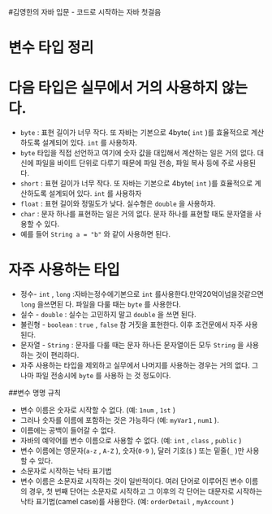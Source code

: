 #김영한의 자바 입문 - 코드로 시작하는 자바 첫걸음

# 변수 타입 정리

# 다음 타입은 실무에서 거의 사용하지 않는다.
- `byte` : 표현 길이가 너무 작다. 또 자바는 기본으로 4byte( `int` )를 효율적으로 계산하도록 설계되어 있다. `int`
를 사용하자.
- `byte` 타입을 직접 선언하고 여기에 숫자 값을 대입해서 계산하는 일은 거의 없다.
대신에 파일을 바이트 단위로 다루기 때문에 파일 전송, 파일 복사 등에 주로 사용된다.
- `short` : 표현 길이가 너무 작다. 또 자바는 기본으로 4byte( `int` )를 효율적으로 계산하도록 설계되어 있다. `int` 를 사용하자
- `float` : 표현 길이와 정밀도가 낮다. 실수형은 `double` 을 사용하자.
- `char` : 문자 하나를 표현하는 일은 거의 없다. 문자 하나를 표현할 때도 문자열을 사용할 수 있다.
- 예를 들어 `String a = "b"` 와 같이 사용하면 된다.

# 자주 사용하는 타입
- 정수- `int` , `long` :자바는정수에기본으로 `int` 를사용한다.만약20억이넘을것같으면 `long` 을쓰면된 다.
파일을 다룰 때는 `byte` 를 사용한다.
- 실수 - `double` : 실수는 고민하지 말고 `double` 을 쓰면 된다.
- 불린형 - `boolean` : `true` , `false` 참 거짓을 표현한다. 이후 조건문에서 자주 사용된다.
- 문자열 - `String` : 문자를 다룰 때는 문자 하나든 문자열이든 모두 `String` 을 사용하는 것이 편리하다.
- 자주 사용하는 타입을 제외하고 실무에서 나머지를 사용하는 경우는 거의 없다. 그나마 파일 전송시에 `byte` 를 사용하 는 것 정도이다.

##변수 명명 규칙

- 변수 이름은 숫자로 시작할 수 없다. (예: `1num` , `1st` )
- 그러나 숫자를 이름에 포함하는 것은 가능하다 (예: `myVar1` , `num1` ).
- 이름에는 공백이 들어갈 수 없다.
- 자바의 예약어를 변수 이름으로 사용할 수 없다. (예: `int` , `class` , `public` )
- 변수 이름에는 영문자(`a-z` , `A-Z` ), 숫자(`0-9` ), 달러 기호(`$` ) 또는 밑줄(`_` )만 사용할 수 있다.
- 소문자로 시작하는 낙타 표기법
- 변수 이름은 소문자로 시작하는 것이 일반적이다. 여러 단어로 이루어진 변수 이름의 경우, 첫 번째 단어는 소문자로 시작하고 그 이후의 각 단어는 대문자로 시작하는 낙타 표기법(camel case)를 사용한다. (예:
`orderDetail` , `myAccount` )
